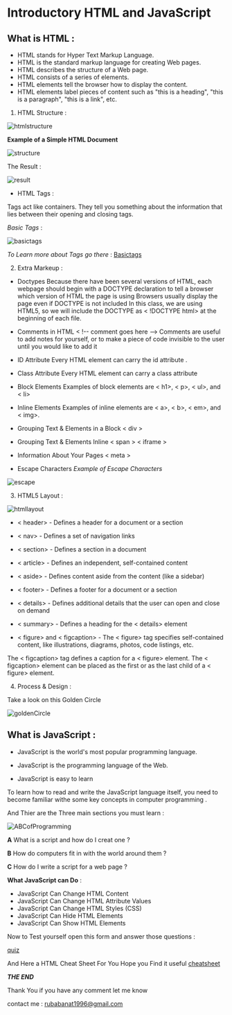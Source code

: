 # Introductory HTML and JavaScript

## What is HTML :

- HTML stands for Hyper Text Markup Language.
- HTML is the standard markup language for creating Web pages.
- HTML describes the structure of a Web page.
- HTML consists of a series of elements.
- HTML elements tell the browser how to display the content.
- HTML elements label pieces of content such as "this is a heading", "this is a paragraph", "this is a link", etc.

1. HTML Structure :

![htmlstructure](/images/unnamedn.png)


**Example of a Simple HTML Document**

![structure](/images/structure.png)

The Result :

![result](/images/result.png)


- HTML Tags :

Tags act like containers. They tell you
something about the information that lies
between their opening and closing tags.

*Basic Tags* :

![basictags](https://pinks10.files.wordpress.com/2013/10/tags-doc.png)


*To Learn more about Tags go there* :
 [Basictags](https://www.w3schools.com/tags/ref_byfunc.asp)

2. Extra Markeup :

- Doctypes
Because there have been several versions of HTML, each webpage should begin with a DOCTYPE declaration to tell a browser which version of HTML the page is using
Browsers usually display the page even if DOCTYPE is not included
In this class, we are using HTML5, so we will include the DOCTYPE as < !DOCTYPE html> at the beginning of each file.

- Comments in HTML
< !-- comment goes here -->
Comments are useful to add notes for yourself, or to make a piece of code invisible to the user until you would like to add it

- ID Attribute 
Every HTML element can carry the id attribute .

- Class Attribute 
Every HTML element can carry a class attribute

- Block Elements
Examples of block elements are
< h1>, < p>, < ul>, and < li>
- Inline Elements
Examples of inline elements are
< a>, < b>, < em>, and < img>.

- Grouping Text & Elements in a Block
 < div >

- Grouping Text & Elements Inline
< span > < iframe > 
- Information About Your Pages
< meta >
- Escape Characters
*Example of Escape Characters*


![escape](/images/escape-ch.jpg)


3. HTML5 Layout :

![htmllayout](/images/layout.gif)

- < header> - Defines a header for a document or a section
- < nav> - Defines a set of navigation links
- < section> - Defines a section in a document
- < article> - Defines an independent, self-contained content
- < aside> - Defines content aside from the content (like a sidebar)
- < footer> - Defines a footer for a document or a section
- < details> - Defines additional details that the user can open and close on demand
- < summary> - Defines a heading for the < details> element

-  < figure> and < figcaption> - The < figure> tag specifies self-contained content, like illustrations, diagrams, photos, code listings, etc.

The < figcaption> tag defines a caption for a < figure> element. The < figcaption> element can be placed as the first or as the last child of a < figure> element.

4. Process & Design :

Take a look on this Golden Circle 


![goldenCircle](/images/process&design.png)



## What is JavaScript :

- JavaScript is the world's most popular programming language.

- JavaScript is the programming language of the Web.

- JavaScript is easy to learn

To learn how to read and write the JavaScript language itself, you need to become familiar withe some key concepts in computer programming .

And Thier are the Three main sections you must learn :


![ABCofProgramming](https://images-wixmp-ed30a86b8c4ca887773594c2.wixmp.com/i/a5a71474-025c-4ffe-b8c1-373c30b8bd6c/ddqpdli-0d40da99-9f0a-4de4-b297-4ab197f457b2.png)


**A**
What is a script and how do I creat one ?

**B**
How do computers fit in with the world around them ?

**C**
How do I write a script for a web page ?

**What JavaScript can Do** :

- JavaScript Can Change HTML Content
- JavaScript Can Change HTML Attribute Values
- JavaScript Can Change HTML Styles (CSS)
- JavaScript Can Hide HTML Elements
- JavaScript Can Show HTML Elements

Now to Test yourself open this form and answer those questions : 

[quiz](https://docs.google.com/forms/d/e/1FAIpQLSeMxPuwb7m4Dw3jFXjPfqqIa_JAXyPNerTffOvZsnHz2jMkDw/viewform?usp=sf_link)  

And Here a HTML Cheat Sheet For You Hope you Find it useful 
[cheatsheet](https://drive.google.com/file/d/1HKawUdeaElmW6pDjG8o1DPjpdtsUAFRV/view?usp=sharing)


***THE END*** 

Thank You if you have any comment let me know 

contact me : rubabanat1996@gmail.com

